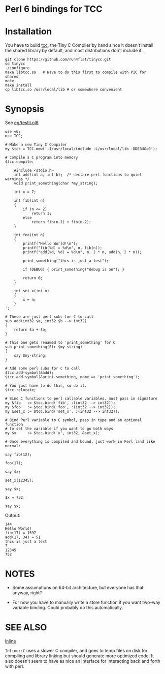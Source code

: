 # Perl 6 bindings for TCC

# Installation

You have to build [tcc](https://bellard.org/tcc/), the Tiny C Compiler
by hand since it doesn't install the shared library by default, and
most distributions don't include it.

```
git clone https://github.com/run4flat/tinycc.git
cd tinycc
./configure
make libtcc.so   # Have to do this first to compile with PIC for shared
make
make install
cp libtcc.so /usr/local/lib # or somewhere convenient
```

# Synopsis
See [eg/testit.pl6](eg/testit.pl6)

```perl6
use v6;
use TCC;

# Make a new Tiny C Compiler
my $tcc = TCC.new('-I/usr/local/include -L/usr/local/lib -DDEBUG=0');

# Compile a C program into memory
$tcc.compile:
'
    #include <stdio.h>
    int add(int a, int b);  /* declare perl functions to quiet warnings */
    void print_something(char *my_string);

    int x = 7;

    int fib(int n)
    {
        if (n <= 2)
            return 1;
        else
            return fib(n-1) + fib(n-2);
    }

    int foo(int n)
    {
        printf("Hello World!\n");
        printf("fib(%d) = %d\n", n, fib(n));
        printf("add(%d, %d) = %d\n", n, 2 * n, add(n, 2 * n));

        print_something("this is just a test");

        if (DEBUG) { print_something("debug is on"); }

        return 0;
    }

    int set_x(int n)
    {
        x = n;
    }
';

# These are just perl subs for C to call
sub add(int32 $a, int32 $b --> int32)
{
    return $a + $b;
}

# This one gets renamed to 'print_something' for C
sub print-something(Str $my-string)
{
    say $my-string;
}

# Add some perl subs for C to call
$tcc.add-symbol(&add);
$tcc.add-symbol(&print-something, name => 'print_something');

# You just have to do this, so do it.
$tcc.relocate;

# Bind C functions to perl callable variables, must pass in signature
my &fib   := $tcc.bind('fib', :(int32 --> int32));
my &foo   := $tcc.bind('foo', :(int32 --> int32));
my &set_x := $tcc.bind('set_x', :(int32 --> int32));

# Bind Perl variable to C symbol, pass in type and an optional function
# to set the variable if you want to go both ways
my $x     := $tcc.bind('x', int32, &set_x);

# Once everything is compiled and bound, just work in Perl land like normal:

say fib(12);

foo(17);

say $x;

set_x(12345);

say $x;

$x = 752;

say $x;
```

Output:
```
144
Hello World!
fib(17) = 1597
add(17, 34) = 51
this is just a test
7
12345
752
```


# NOTES

* Some assumptions on 64-bit architecture, but everyone has that
  anyway, right?

* For now you have to manually write a store function if you want
  two-way variable binding.  Could probably do this automatically.

# SEE ALSO

[Inline](https://github.com/FROGGS/p6-Inline-C)

`Inline::C` uses a slower C compiler, and goes to temp files on disk
for compiling and library linking but should generate more optimized
code.  It also doesn't seem to have as nice an interface for
interacting back and forth with perl.